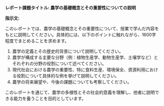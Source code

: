 **レポート課題タイトル: 農学の基礎概念とその重要性についての説明**

**指示文:**

このレポートでは、農学の基礎概念とその重要性について、授業で学んだ内容をもとに説明してください。具体的には、以下のポイントに触れながら、1600字程度でまとめることを求めます。

1. 農学の定義とその歴史的背景について説明してください。
2. 農学が構成する主要な分野（例：植物生産学、動物生産学、土壌学など）とそれぞれの分野の役割について述べてください。
3. 現代社会における農学の重要性、特に食料生産、環境保全、資源利用における役割について具体的な例を挙げて説明してください。
4. 農学の将来展望や、今後の課題についても考察してください。

このレポートを通じて、農学の多様性とその社会的意義を理解し、他者に説明できる能力を養うことを目的としています。